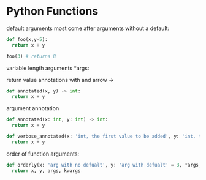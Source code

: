 # Python Functions

default arguments most come after arguments without a default:

```python
def foo(x,y=5):
  return x + y

foo(3) # returns 8
```

variable length arguments *args:



return value annotations with and arrow ->

```python
def annotated(x, y) -> int:
  return x + y
```

argument annotation

```python
def annotated(x: int, y: int) -> int:
  return x + y

def verbose_annotated(x: 'int, the first value to be added', y: 'int, the second value to be added') -> int:
  return x + y
```

order of function arguments:

```python
def orderly(x: 'arg with no defualt', y: 'arg with defualt' = 3, *args, **kwargs):
  return x, y, args, kwargs
```
